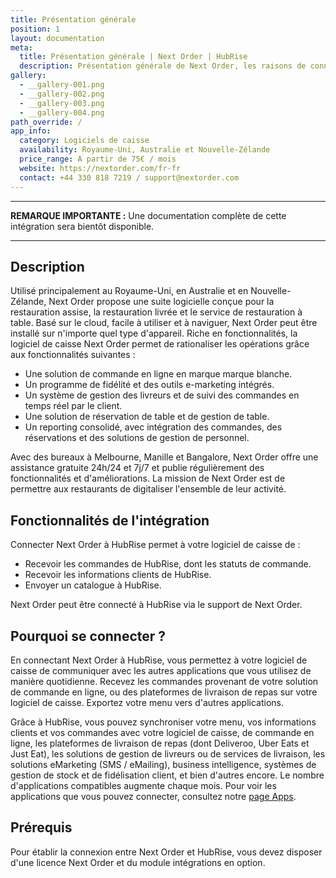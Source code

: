 ```yaml
---
title: Présentation générale
position: 1
layout: documentation
meta:
  title: Présentation générale | Next Order | HubRise
  description: Présentation générale de Next Order, les raisons de connecter Next Order à HubRise et les fonctionnalités de l'intégration avec HubRise.
gallery:
  - __gallery-001.png
  - __gallery-002.png
  - __gallery-003.png
  - __gallery-004.png
path_override: /
app_info:
  category: Logiciels de caisse
  availability: Royaume-Uni, Australie et Nouvelle-Zélande
  price_range: A partir de 75€ / mois
  website: https://nextorder.com/fr-fr
  contact: +44 330 818 7219 / support@nextorder.com
---
```


---

**REMARQUE IMPORTANTE :** Une documentation complète de cette intégration sera bientôt disponible.

---

## Description

Utilisé principalement au Royaume-Uni, en Australie et en Nouvelle-Zélande, Next Order propose une suite logicielle conçue pour la restauration assise, la restauration livrée et le service de restauration à table. Basé sur le cloud, facile à utiliser et à naviguer, Next Order peut être installé sur n'importe quel type d'appareil. Riche en fonctionnalités, la logiciel de caisse Next Order permet de rationaliser les opérations grâce aux fonctionnalités suivantes :

- Une solution de commande en ligne en marque marque blanche.
- Un programme de fidélité et des outils e-marketing intégrés.
- Un système de gestion des livreurs et de suivi des commandes en temps réel par le client.
- Une solution de réservation de table et de gestion de table.
- Un reporting consolidé, avec intégration des commandes, des réservations et des solutions de gestion de personnel.

Avec des bureaux à Melbourne, Manille et Bangalore, Next Order offre une assistance gratuite 24h/24 et 7j/7 et publie régulièrement des fonctionnalités et d'améliorations. La mission de Next Order est de permettre aux restaurants de digitaliser l'ensemble de leur activité.

## Fonctionnalités de l'intégration

Connecter Next Order à HubRise permet à votre logiciel de caisse de :

- Recevoir les commandes de HubRise, dont les statuts de commande.
- Recevoir les informations clients de HubRise.
- Envoyer un catalogue à HubRise.

Next Order peut être connecté à HubRise via le support de Next Order.

## Pourquoi se connecter ?

En connectant Next Order à HubRise, vous permettez à votre logiciel de caisse de communiquer avec les autres applications que vous utilisez de manière quotidienne. Recevez les commandes provenant de votre solution de commande en ligne, ou des plateformes de livraison de repas sur votre logiciel de caisse. Exportez votre menu vers d'autres applications.

Grâce à HubRise, vous pouvez synchroniser votre menu, vos informations clients et vos commandes avec votre logiciel de caisse, de commande en ligne, les plateformes de livraison de repas (dont Deliveroo, Uber Eats et Just Eat), les solutions de gestion de livreurs ou de services de livraison, les solutions eMarketing (SMS / eMailing), business intelligence, systèmes de gestion de stock et de fidélisation client, et bien d'autres encore. Le nombre d'applications compatibles augmente chaque mois. Pour voir les applications que vous pouvez connecter, consultez notre [page Apps](/apps).

## Prérequis

Pour établir la connexion entre Next Order et HubRise, vous devez disposer d'une licence Next Order et du module intégrations en option.
